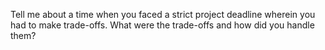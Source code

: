 Tell me about a time when you faced a strict project deadline wherein you had to make trade-offs. What were the trade-offs and how did you handle them?